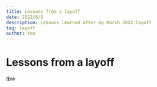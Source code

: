 ```yaml
---
title: Lessons from a layoff
date: 2022/6/8
description: Lessons learned after my March 2022 layoff
tag: layoff
author: You
---
```


# Lessons from a layoff

_tbw_
